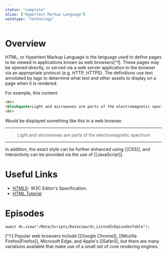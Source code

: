 ```yaml
---
status: "complete"
alias: ["Hypertext Markup Language"]
notetype: "technology"
---
```

# Overview
HTML, or Hypertext Markup Language is the language used to define pages to be viewed in applications known as web browsers[^1]. These pages may be opened directly, or served via a web server application to the browser via an appropriate protocol (e.g. HTTP, HTTPS). The definitions use text annotated by tags to determine what text and other assets to display on a page when it is rendered.

For example, this content:

```html
<hr>
<blockquote>Light and microwaves are parts of the electromagnetic spectrum</blockquote>
<hr>
```

Would be displayed something like this in a web browser.

<hr>
<blockquote>Light and microwaves are parts of the electromagnetic spectrum</blockquote>
<hr>

In addition, the exact style can be further enhanced using [[CSS]], and interactivity can be provided via the use of [[JavaScript]].

# Useful Links
- [HTML5](https://www.w3.org/TR/2011/WD-html5-20110405/)- W3C Editor's Specification.
- [HTML Tutorial](https://www.w3schools.com/html/default.asp)


# Episodes
```dataviewjs
await dv.view("/Meta/Scripts/Dataview/dv_ListedInEpisodesTable");
```


[^1:] Popular web browsers include [[Google Chrome]], [[Mozilla Firefox\|Firefox]], Microsoft Edge, and Apple's [[Safari]], but there are many  variations available that make use of a small set of core rendering engines.
